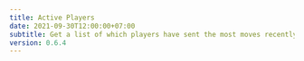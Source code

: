 ```yaml
---
title: Active Players
date: 2021-09-30T12:00:00+07:00
subtitle: Get a list of which players have sent the most moves recently
version: 0.6.4
---
```

